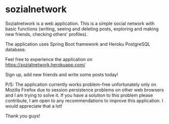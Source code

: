 # sozialnetwork

Sozialnetwork is a web application. This is a simple social network with basic functions (writing, seeing and deleting posts, exploring and making new friends, checking others' profiles). 

The application uses Spring Boot framework and Heroku PostgreSQL database.

Feel free to experience the application on https://sozialnetwork.herokuapp.com/

Sign up, add new friends and write some posts today!

P/S: The application currently works problem-free unfortunately only on Mozilla Firefox due to session persistence problems on other web browsers and I am trying to solve it. If you have a solution to this problem please contribute, I am open to any recommendations to improve this application. I would appreciate that a lot! 

Thank you guys!
